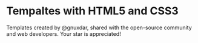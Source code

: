 # Tempaltes with HTML5 and CSS3
Templates created by @gnuxdar, shared with the open-source community and web developers. Your star is appreciated!